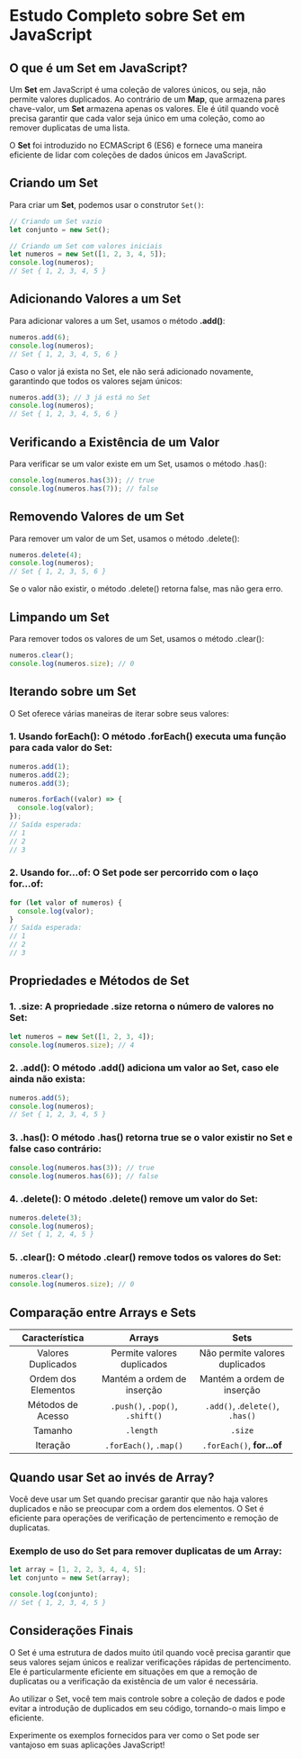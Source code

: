 # Estudo Completo sobre Set em JavaScript

## O que é um Set em JavaScript?

Um **Set** em JavaScript é uma coleção de valores únicos, ou seja, não permite valores duplicados. Ao contrário de um **Map**, que armazena pares chave-valor, um **Set** armazena apenas os valores. Ele é útil quando você precisa garantir que cada valor seja único em uma coleção, como ao remover duplicatas de uma lista.

O **Set** foi introduzido no ECMAScript 6 (ES6) e fornece uma maneira eficiente de lidar com coleções de dados únicos em JavaScript.

## Criando um Set

Para criar um **Set**, podemos usar o construtor `Set()`:

```javascript
// Criando um Set vazio
let conjunto = new Set();

// Criando um Set com valores iniciais
let numeros = new Set([1, 2, 3, 4, 5]);
console.log(numeros);
// Set { 1, 2, 3, 4, 5 }
```

## Adicionando Valores a um Set

Para adicionar valores a um Set, usamos o método **.add()**:

```js
numeros.add(6);
console.log(numeros);
// Set { 1, 2, 3, 4, 5, 6 }
```

Caso o valor já exista no Set, ele não será adicionado novamente, garantindo que todos os valores sejam únicos:

```js
numeros.add(3); // 3 já está no Set
console.log(numeros);
// Set { 1, 2, 3, 4, 5, 6 }
```

## Verificando a Existência de um Valor

Para verificar se um valor existe em um Set, usamos o método .has():

```js
console.log(numeros.has(3)); // true
console.log(numeros.has(7)); // false
```

## Removendo Valores de um Set

Para remover um valor de um Set, usamos o método .delete():

```js
numeros.delete(4);
console.log(numeros);
// Set { 1, 2, 3, 5, 6 }
```

Se o valor não existir, o método .delete() retorna false, mas não gera erro.

## Limpando um Set

Para remover todos os valores de um Set, usamos o método .clear():

```js
numeros.clear();
console.log(numeros.size); // 0
```

## Iterando sobre um Set

O Set oferece várias maneiras de iterar sobre seus valores:

### 1. Usando forEach(): O método .forEach() executa uma função para cada valor do Set:

```js
numeros.add(1);
numeros.add(2);
numeros.add(3);

numeros.forEach((valor) => {
  console.log(valor);
});
// Saída esperada:
// 1
// 2
// 3
```

### 2. Usando for...of: O Set pode ser percorrido com o laço for...of:

```js
for (let valor of numeros) {
  console.log(valor);
}
// Saída esperada:
// 1
// 2
// 3
```

## Propriedades e Métodos de Set

### 1. .size: A propriedade .size retorna o número de valores no Set:

```js
let numeros = new Set([1, 2, 3, 4]);
console.log(numeros.size); // 4
```

### 2. .add(): O método .add() adiciona um valor ao Set, caso ele ainda não exista:

```js
numeros.add(5);
console.log(numeros);
// Set { 1, 2, 3, 4, 5 }
```

### 3. .has(): O método .has() retorna true se o valor existir no Set e false caso contrário:

```js
console.log(numeros.has(3)); // true
console.log(numeros.has(6)); // false
```

### 4. .delete(): O método .delete() remove um valor do Set:

```js
numeros.delete(3);
console.log(numeros);
// Set { 1, 2, 4, 5 }
```

### 5. .clear(): O método .clear() remove todos os valores do Set:

```js
numeros.clear();
console.log(numeros.size); // 0
```

## Comparação entre Arrays e Sets

|   Característica    |             Arrays              |              Sets               |
| :-----------------: | :-----------------------------: | :-----------------------------: |
| Valores Duplicados  |   Permite valores duplicados    | Não permite valores duplicados  |
| Ordem dos Elementos |   Mantém a ordem de inserção    |   Mantém a ordem de inserção    |
|  Métodos de Acesso  | `.push()`, `.pop()`, `.shift()` | `.add()`, .`delete()`, `.has()` |
|       Tamanho       |            `.length	`            |             `.size`             |
|      Iteração       |     `.forEach()`, `.map()`      |   `.forEach()`, **for...of**    |

## Quando usar Set ao invés de Array?

Você deve usar um Set quando precisar garantir que não haja valores duplicados e não se preocupar com a ordem dos elementos. O Set é eficiente para operações de verificação de pertencimento e remoção de duplicatas.

### Exemplo de uso do Set para remover duplicatas de um Array:

```js
let array = [1, 2, 2, 3, 4, 4, 5];
let conjunto = new Set(array);

console.log(conjunto);
// Set { 1, 2, 3, 4, 5 }
```

## Considerações Finais

O Set é uma estrutura de dados muito útil quando você precisa garantir que seus valores sejam únicos e realizar verificações rápidas de pertencimento. Ele é particularmente eficiente em situações em que a remoção de duplicatas ou a verificação da existência de um valor é necessária.

Ao utilizar o Set, você tem mais controle sobre a coleção de dados e pode evitar a introdução de duplicados em seu código, tornando-o mais limpo e eficiente.

Experimente os exemplos fornecidos para ver como o Set pode ser vantajoso em suas aplicações JavaScript!
